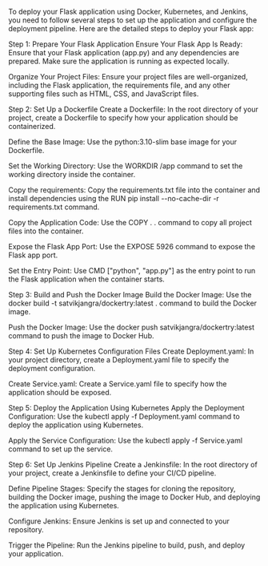 To deploy your Flask application using Docker, Kubernetes, and Jenkins, you need to follow several steps to set up the application and configure the deployment pipeline. Here are the detailed steps to deploy your Flask app:

Step 1: Prepare Your Flask Application
Ensure Your Flask App Is Ready: Ensure that your Flask application (app.py) and any dependencies are prepared. Make sure the application is running as expected locally.

Organize Your Project Files: Ensure your project files are well-organized, including the Flask application, the requirements file, and any other supporting files such as HTML, CSS, and JavaScript files.

Step 2: Set Up a Dockerfile
Create a Dockerfile: In the root directory of your project, create a Dockerfile to specify how your application should be containerized.

Define the Base Image: Use the python:3.10-slim base image for your Dockerfile.

Set the Working Directory: Use the WORKDIR /app command to set the working directory inside the container.

Copy the requirements: Copy the requirements.txt file into the container and install dependencies using the RUN pip install --no-cache-dir -r requirements.txt command.

Copy the Application Code: Use the COPY . . command to copy all project files into the container.

Expose the Flask App Port: Use the EXPOSE 5926 command to expose the Flask app port.

Set the Entry Point: Use CMD ["python", "app.py"] as the entry point to run the Flask application when the container starts.

Step 3: Build and Push the Docker Image
Build the Docker Image: Use the docker build -t satvikjangra/dockertry:latest . command to build the Docker image.

Push the Docker Image: Use the docker push satvikjangra/dockertry:latest command to push the image to Docker Hub.

Step 4: Set Up Kubernetes Configuration Files
Create Deployment.yaml: In your project directory, create a Deployment.yaml file to specify the deployment configuration.

Create Service.yaml: Create a Service.yaml file to specify how the application should be exposed.

Step 5: Deploy the Application Using Kubernetes
Apply the Deployment Configuration: Use the kubectl apply -f Deployment.yaml command to deploy the application using Kubernetes.

Apply the Service Configuration: Use the kubectl apply -f Service.yaml command to set up the service.

Step 6: Set Up Jenkins Pipeline
Create a Jenkinsfile: In the root directory of your project, create a Jenkinsfile to define your CI/CD pipeline.

Define Pipeline Stages: Specify the stages for cloning the repository, building the Docker image, pushing the image to Docker Hub, and deploying the application using Kubernetes.

Configure Jenkins: Ensure Jenkins is set up and connected to your repository.

Trigger the Pipeline: Run the Jenkins pipeline to build, push, and deploy your application.

